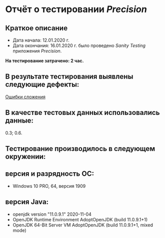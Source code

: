 # Отчёт о тестировании *Precision*

## Краткое описание
- Дата начала: 12.01.2020 г. 
- Дата окончания: 16.01.2020 г. 
было проведено *Sanity Testing* приложения *Precision*.

**На тестирование затрачено: 2 час.**

## В результате тестирования выявлены следующие дефекты:
[Ошибки сложения](https://github.com/rabmail/Java_DZ2.2/issues/1#issue-787428781)





## В качестве тестовых данных использовались данные:

0.3;
0.6.

## Тестирование производилось в следующем окружении:

## версия и разрядность ОС: 
- Windows 10 PRO, 64, версия 1909

## версия Java:
- openjdk version "11.0.9.1" 2020-11-04
- OpenJDK Runtime Environment AdoptOpenJDK (build 11.0.9.1+1)
- OpenJDK 64-Bit Server VM AdoptOpenJDK (build 11.0.9.1+1, mixed mode)